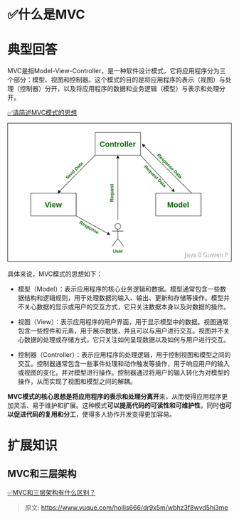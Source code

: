 # ✅什么是MVC


# 典型回答

MVC是指Model-View-Controller，是一种软件设计模式，它将应用程序分为三个部分：模型、视图和控制器。这个模式的目的是将应用程序的表示（视图）与处理（控制器）分开，以及将应用程序的数据和业务逻辑（模型）与表示和处理分开。

[✅请简述MVC模式的思想](https://www.yuque.com/hollis666/dr9x5m/hq5t8ratxwi3sg9s?view=doc_embed)

![image.png](./img/d4_iNLzkokF6M48I/1697714560316-8bd55f13-9e31-4066-8f94-46c05ad6d52f-580916.png)

具体来说，MVC模式的思想如下：

- 模型（Model）：表示应用程序的核心业务逻辑和数据。模型通常包含一些数据结构和逻辑规则，用于处理数据的输入、输出、更新和存储等操作。模型并不关心数据的显示或用户的交互方式，它只关注数据本身以及对数据的操作。

- 视图（View）：表示应用程序的用户界面，用于显示模型中的数据。视图通常包含一些控件和元素，用于展示数据，并且可以与用户进行交互。视图并不关心数据的处理或存储方式，它只关注如何呈现数据以及如何与用户进行交互。

- 控制器（Controller）：表示应用程序的处理逻辑，用于控制视图和模型之间的交互。控制器通常包含一些事件处理和动作触发等操作，用于响应用户的输入或视图的变化，并对模型进行操作。控制器通过将用户的输入转化为对模型的操作，从而实现了视图和模型之间的解耦。

**MVC模式的核心思想是将应用程序的表示和处理分离开**来，从而使得应用程序更加灵活、易于维护和扩展。这种模式**可以提高代码的可读性和可维护性**，同时**也可以促进代码的复用和分工**，使得多人协作开发变得更加容易。


# 扩展知识


## MVC和三层架构
[✅MVC和三层架构有什么区别？](https://www.yuque.com/hollis666/dr9x5m/cgfbog294z86gbfz?view=doc_embed)


> 原文: <https://www.yuque.com/hollis666/dr9x5m/wbhz3f8wvd5hi3me>